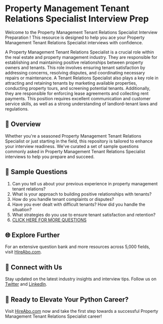 # Property Management Tenant Relations Specialist Interview Prep

Welcome to the Property Management Tenant Relations Specialist Interview Preparation ! This resource is designed to help you ace your Property Management Tenant Relations Specialist interviews with confidence.

A Property Management Tenant Relations Specialist is a crucial role within the real estate and property management industry. They are responsible for establishing and maintaining positive relationships between property owners and tenants. This role involves ensuring tenant satisfaction by addressing concerns, resolving disputes, and coordinating necessary repairs or maintenance. A Tenant Relations Specialist also plays a key role in attracting and retaining tenants by marketing available properties, conducting property tours, and screening potential tenants. Additionally, they are responsible for enforcing lease agreements and collecting rent payments. This position requires excellent communication and customer service skills, as well as a strong understanding of landlord-tenant laws and regulations.

## 🚀 Overview

Whether you're a seasoned Property Management Tenant Relations Specialist or just starting in the field, this repository is tailored to enhance your interview readiness. We've curated a set of sample questions commonly asked in Property Management Tenant Relations Specialist interviews to help you prepare and succeed.

## 📝 Sample Questions

1. Can you tell us about your previous experience in property management tenant relations?
2. What is your approach to building positive relationships with tenants?
3. How do you handle tenant complaints or disputes?
4. Have you ever dealt with difficult tenants? How did you handle the situation?
5. What strategies do you use to ensure tenant satisfaction and retention?
6. [CLICK HERE FOR MORE QUESTIONS](https://hireabo.com/job/21_1_19/Property%20Management%20Tenant%20Relations%20Specialist)

## 🌐 Explore Further

For an extensive question bank and more resources across 5,000 fields, visit [HireAbo.com](https://www.hireabo.com).

## 📱 Connect with Us

Stay updated on the latest industry insights and interview tips. Follow us on [Twitter](https://twitter.com/hireabo) and [LinkedIn](https://www.linkedin.com/in/hire-abo-3609972a8/).

## 🚀 Ready to Elevate Your Python Career?

Visit [HireAbo.com](https://www.hireabo.com) now and take the first step towards a successful Property Management Tenant Relations Specialist career!